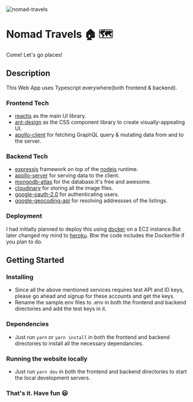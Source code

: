 <img src='https://www.subhamray.com/_next/image?url=%2F_next%2Fstatic%2Fimage%2Fcomponents%2Fassets%2Fnomad-travels.16511fe490c1eea362507d0cc27a0528.jpeg&w=1920&q=75' alt='nomad-travels' />

# Nomad Travels 🏠 🗺️

Come! Let's go places!

## Description

This Web App uses Typescript everywhere(both frontend & backend).

### Frontend Tech

- [reactjs](https://reactjs.org/) as the main UI library.
- [ant-design](https://ant.design/) as the CSS component library to create visually-appealing UI.
- [apollo-client](https://www.apollographql.com/) for fetching GraphQL query & mutating data from and to the server.

### Backend Tech

- [expressjs](https://expressjs.com/) framework on top of the [nodejs](https://nodejs.org/en/) runtime.
- [apollo-server](https://www.apollographql.com/) for serving data to the client.
- [mongodb-atlas](https://www.mongodb.com/cloud/atlas) for the database.It's free and awesome.
- [cloudinary](https://cloudinary.com/) for storing all the image files.
- [google-oauth-2.0](https://developers.google.com/identity/protocols/oauth2) for authenticating users.
- [google-geocoding-api](https://developers.google.com/maps/documentation/geocoding/overview) for resolving addressses of the listings.

### Deployment

I had initially planned to deploy this using [docker](https://www.docker.com/) on a EC2 instance.But later changed my mind to [heroku](https://www.heroku.com/). Btw the code includes the Dockerfile if you plan to do.

## Getting Started

### Installing

- Since all the above mentioned services requires test API and ID keys, please go ahead and signup for these accounts and get the keys.
- Rename the sample.env files to .env in both the frontend and backend directories and add the test keys in it.

### Dependencies

- Just run `yarn` or `yarn install` in both the frontend and backend directories to install all the necessary dependancies.

### Running the website locally

- Just run `yarn dev` in both the frontend and backend directories to start the local development servers.

### That's it. Have fun 😃
